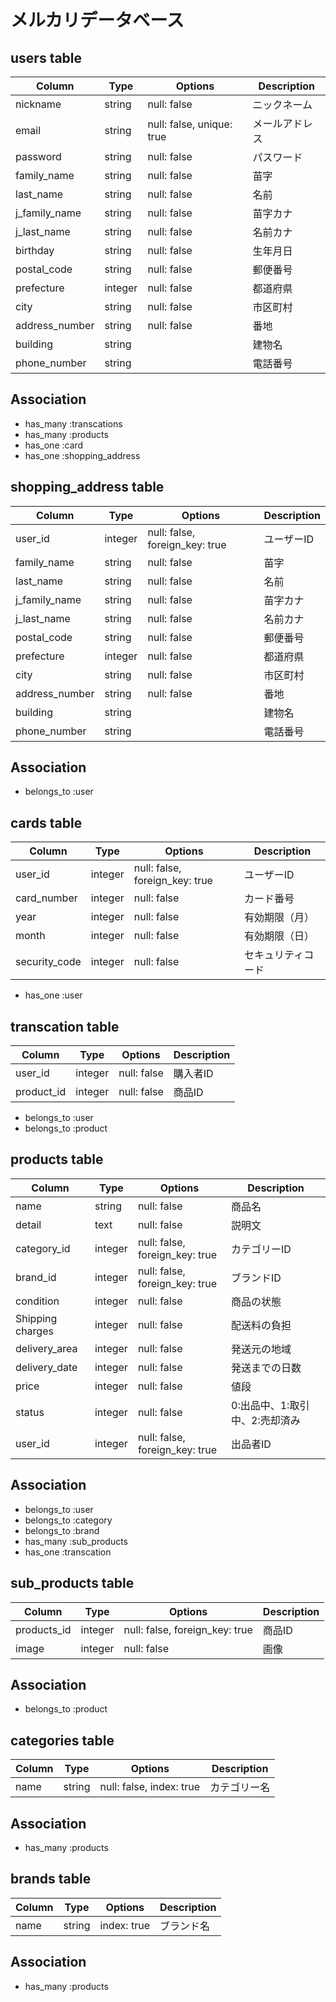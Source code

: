 # メルカリデータベース

## users table
|Column|Type|Options|Description|
|------|----|-------|-----------|
|nickname|string|null: false|ニックネーム|
|email|string|null: false, unique: true|メールアドレス|
|password|string|null: false|パスワード|
|family_name|string|null: false|苗字|
|last_name|string|null: false|名前|
|j_family_name|string|null: false|苗字カナ|
|j_last_name|string|null: false|名前カナ|
|birthday|string|null: false|生年月日|
|postal_code|string|null: false|郵便番号|
|prefecture|integer|null: false|都道府県|
|city|string|null: false|市区町村|
|address_number|string|null: false|番地|
|building|string||建物名|
|phone_number|string||電話番号|
## Association
- has_many :transcations
- has_many :products
- has_one :card
- has_one :shopping_address

## shopping_address table
|Column|Type|Options|Description|
|------|----|-------|-----------|
|user_id|integer|null: false, foreign_key: true|ユーザーID|
|family_name|string|null: false|苗字|
|last_name|string|null: false|名前|
|j_family_name|string|null: false|苗字カナ|
|j_last_name|string|null: false|名前カナ|
|postal_code|string|null: false|郵便番号|
|prefecture|integer|null: false|都道府県|
|city|string|null: false|市区町村|
|address_number|string|null: false|番地|
|building|string||建物名|
|phone_number|string||電話番号|
## Association
- belongs_to :user

## cards table
|Column|Type|Options|Description|
|------|----|-------|-----------|
|user_id|integer|null: false, foreign_key: true|ユーザーID|
|card_number|integer|null: false|カード番号|
|year|integer|null: false|有効期限（月）|
|month|integer|null: false|有効期限（日）|
|security_code|integer|null: false|セキュリティコード|
- has_one :user

## transcation table
|Column|Type|Options|Description|
|------|----|-------|-----------|
|user_id|integer|null: false|購入者ID|
|product_id|integer|null: false|商品ID|
- belongs_to :user
- belongs_to :product

## products table
|Column|Type|Options|Description|
|------|----|-------|-----------|
|name|string|null: false|商品名|
|detail|text|null: false|説明文|
|category_id|integer|null: false, foreign_key: true|カテゴリーID|
|brand_id|integer|null: false, foreign_key: true|ブランドID|
|condition|integer|null: false|商品の状態|
|Shipping charges|integer|null: false|配送料の負担|
|delivery_area|integer|null: false|発送元の地域|
|delivery_date|integer|null: false|発送までの日数|
|price|integer|null: false|値段|
|status|integer|null: false|0:出品中、1:取引中、2:売却済み|
|user_id|integer|null: false, foreign_key: true|出品者ID|
## Association
- belongs_to :user
- belongs_to :category
- belongs_to :brand
- has_many :sub_products
- has_one :transcation

## sub_products table
|Column|Type|Options|Description|
|------|----|-------|-----------|
|products_id|integer|null: false, foreign_key: true|商品ID|
|image|integer|null: false|画像|
## Association
- belongs_to :product

## categories table
|Column|Type|Options|Description|
|------|----|-------|-----------|
|name|string|null: false, index: true|カテゴリー名|
## Association
- has_many :products

## brands table
|Column|Type|Options|Description|
|------|----|-------|-----------|
|name|string|index: true|ブランド名|
## Association
- has_many :products
